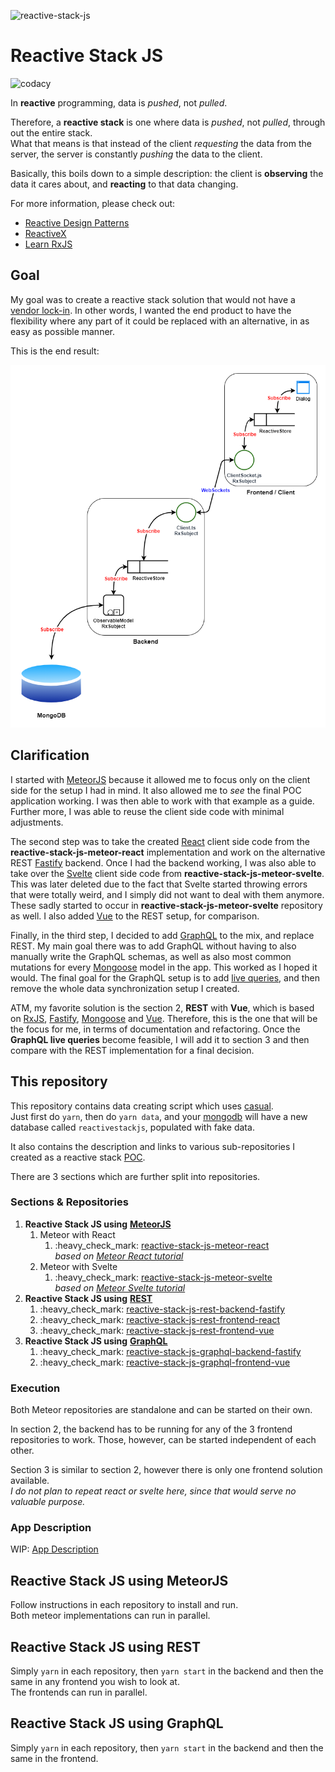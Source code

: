 ![reactive-stack-js](https://avatars0.githubusercontent.com/u/72337471?s=75)

# Reactive Stack JS

![codacy](https://img.shields.io/codacy/grade/e0146e29a3134038b4dcf95db9eb5a38.svg)

In **reactive** programming, data is _pushed_, not _pulled_.

Therefore, a **reactive stack** is one where data is _pushed_, not _pulled_, through out the entire stack.  
What that means is that instead of the client _requesting_ the data from the server, the server is constantly _pushing_ the data to the client.

Basically, this boils down to a simple description: the client is **observing** the data it cares about, and **reacting** to that data changing.

For more information, please check out:

*   [Reactive Design Patterns](https://www.manning.com/books/reactive-design-patterns)
*   [ReactiveX](http://reactivex.io/)
*   [Learn RxJS](https://www.learnrxjs.io/)

## Goal

My goal was to create a reactive stack solution that would not have a [vendor lock-in](https://en.wikipedia.org/wiki/Vendor_lock-in). In other words, I wanted the end product to have the flexibility where any part of it could be replaced with an alternative, in as easy as possible manner.

This is the end result:  

![reactive-stack-js](https://raw.githubusercontent.com/reactive-stack-js/reactive-stack-js/main/images/reactive-stack-js.png)

## Clarification

I started with [MeteorJS](https://www.meteor.com/) because it allowed me to focus only on the client side for the setup I had in mind. It also allowed me to _see_ the final POC application working. I was then able to work with that example as a guide. Further more, I was able to reuse the client side code with minimal adjustments.

The second step was to take the created [React](https://reactjs.org/) client side code from the **reactive-stack-js-meteor-react** implementation and work on the alternative REST [Fastify](https://www.fastify.io/) backend. Once I had the backend working, I was also able to take over the [Svelte](https://svelte.dev/) client side code from **reactive-stack-js-meteor-svelte**. This was later deleted due to the fact that Svelte started throwing errors that were totally weird, and I simply did not want to deal with them anymore. These sadly started to occur in **reactive-stack-js-meteor-svelte** repository as well. I also added [Vue](https://vuejs.org/) to the REST setup, for comparison.

Finally, in the third step, I decided to add [GraphQL](https://graphql.org/) to the mix, and replace REST. My main goal there was to add GraphQL without having to also manually write the GraphQL schemas, as well as also most common mutations for every [Mongoose](https://mongoosejs.com/) model in the app. This worked as I hoped it would. The final goal for the GraphQL setup is to add [live queries](https://www.graphile.org/postgraphile/live-queries/), and then remove the whole data synchronization setup I created.

ATM, my favorite solution is the section 2, **REST** with **Vue**, which is based on [RxJS](https://rxjs.dev/), [Fastify](https://www.fastify.io/), [Mongoose](https://mongoosejs.com/) and [Vue](https://vuejs.org/). Therefore, this is the one that will be the focus for me, in terms of documentation and refactoring. Once the **GraphQL live queries** become feasible, I will add it to section 3 and then compare with the REST implementation for a final decision.

## This repository

This repository contains data creating script which uses [casual](https://github.com/boo1ean/casual).  
Just first do `yarn`, then do `yarn data`, and your [mongodb](https://www.mongodb.com/) will have a new database called `reactivestackjs`, populated with fake data.

It also contains the description and links to various sub-repositories I created as a reactive stack [POC](https://en.wikipedia.org/wiki/Proof_of_concept).

There are 3 sections which are further split into repositories.

### Sections & Repositories

1.  **Reactive Stack JS using** [**MeteorJS**](https://www.meteor.com/)
    1.  Meteor with React
        1.  :heavy\_check\_mark: [reactive-stack-js-meteor-react](https://github.com/reactive-stack-js/reactive-stack-js-meteor-react)  
            _based on_ [_Meteor React tutorial_](https://www.meteor.com/tutorials/react/creating-an-app)
    2.  Meteor with Svelte
        1.  :heavy\_check\_mark: [reactive-stack-js-meteor-svelte](https://github.com/reactive-stack-js/reactive-stack-js-meteor-svelte)  
            _based on_ [_Meteor Svelte tutorial_](https://www.meteor.com/tutorials/svelte/creating-an-app)
2.  **Reactive Stack JS using** [**REST**](https://restfulapi.net/)
    1.  :heavy\_check\_mark: [reactive-stack-js-rest-backend-fastify](https://github.com/reactive-stack-js/reactive-stack-js-rest-backend-fastify)
    2.  :heavy\_check\_mark: [reactive-stack-js-rest-frontend-react](https://github.com/reactive-stack-js/reactive-stack-js-rest-frontend-react)
    3.  :heavy\_check\_mark: [reactive-stack-js-rest-frontend-vue](https://github.com/reactive-stack-js/reactive-stack-js-rest-frontend-vue)
3.  **Reactive Stack JS using** [**GraphQL**](https://graphql.org/)
    1.  :heavy\_check\_mark: [reactive-stack-js-graphql-backend-fastify](https://github.com/reactive-stack-js/reactive-stack-js-graphql-backend-fastify)
    2.  :heavy\_check\_mark: [reactive-stack-js-graphql-frontend-vue](https://github.com/reactive-stack-js/reactive-stack-js-graphql-frontend-vue)

### Execution

Both Meteor repositories are standalone and can be started on their own.

In section 2, the backend has to be running for any of the 3 frontend repositories to work. Those, however, can be started independent of each other.

Section 3 is similar to section 2, however there is only one frontend solution available.  
_I do not plan to repeat react or svelte here, since that would serve no valuable purpose._

### App Description

WIP: [App Description](https://github.com/reactive-stack-js/reactive-stack-js/wiki/App-Description)

## Reactive Stack JS using MeteorJS

Follow instructions in each repository to install and run.  
Both meteor implementations can run in parallel.

## Reactive Stack JS using REST

Simply `yarn` in each repository, then `yarn start` in the backend and then the same in any frontend you wish to look at.  
The frontends can run in parallel.

## Reactive Stack JS using GraphQL

Simply `yarn` in each repository, then `yarn start` in the backend and then the same in the frontend.
